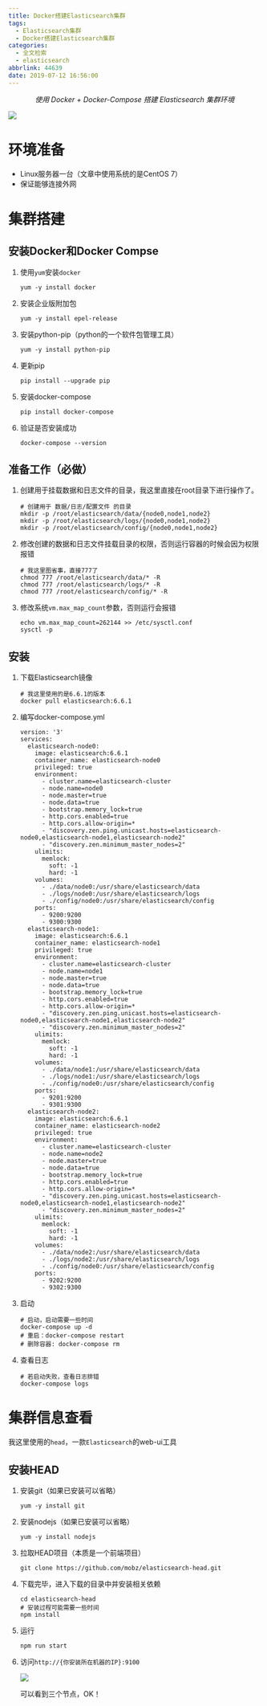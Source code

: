 ```yaml
---
title: Docker搭建Elasticsearch集群
tags:
  - Elasticsearch集群
  - Docker搭建Elasticsearch集群
categories:
  - 全文检索
  - elasticsearch
abbrlink: 44639
date: 2019-07-12 16:56:00
---
```


<center><i>使用 Docker + Docker-Compose 搭建 Elasticsearch 集群环境</i></center>

![](https://dev.tencent.com/u/imxushuai/p/pic/git/raw/master/elasticsearch-logo.png)

<!-- more -->

# 环境准备

- Linux服务器一台（文章中使用系统的是CentOS 7）
- 保证能够连接外网

# 集群搭建

## 安装Docker和Docker Compse

1. 使用`yum`安装`docker`

   ```shell
   yum -y install docker
   ```

2. 安装企业版附加包

   ```shell
   yum -y install epel-release
   ```

3. 安装python-pip（python的一个软件包管理工具）

   ```shell
   yum -y install python-pip
   ```

4. 更新pip

   ```shell
   pip install --upgrade pip
   ```

5. 安装docker-compose

   ```shell
   pip install docker-compose
   ```

6. 验证是否安装成功

   ```shell
   docker-compose --version
   ```

## 准备工作（必做）

1. 创建用于挂载数据和日志文件的目录，我这里直接在root目录下进行操作了。

   ```shell
   # 创建用于 数据/日志/配置文件 的目录
   mkdir -p /root/elasticsearch/data/{node0,node1,node2} 
   mkdir -p /root/elasticsearch/logs/{node0,node1,node2} 
   mkdir -p /root/elasticsearch/config/{node0,node1,node2}
   ```

2. 修改创建的数据和日志文件挂载目录的权限，否则运行容器的时候会因为权限报错

   ```shell
   # 我这里图省事，直接777了
   chmod 777 /root/elasticsearch/data/* -R
   chmod 777 /root/elasticsearch/logs/* -R
   chmod 777 /root/elasticsearch/config/* -R
   ```

3. 修改系统`vm.max_map_count`参数，否则运行会报错

   ```shell
   echo vm.max_map_count=262144 >> /etc/sysctl.conf
   sysctl -p
   ```

## 安装

1. 下载Elasticsearch镜像

   ```shell
   # 我这里使用的是6.6.1的版本
   docker pull elasticsearch:6.6.1
   ```

2. 编写docker-compose.yml

   ```shell
   version: '3'
   services:
     elasticsearch-node0:
       image: elasticsearch:6.6.1
       container_name: elasticsearch-node0
       privileged: true
       environment:
         - cluster.name=elasticsearch-cluster
         - node.name=node0
         - node.master=true
         - node.data=true
         - bootstrap.memory_lock=true
         - http.cors.enabled=true
         - http.cors.allow-origin=*
         - "discovery.zen.ping.unicast.hosts=elasticsearch-node0,elasticsearch-node1,elasticsearch-node2"
         - "discovery.zen.minimum_master_nodes=2"
       ulimits:
         memlock:
           soft: -1
           hard: -1
       volumes:
         - ./data/node0:/usr/share/elasticsearch/data
         - ./logs/node0:/usr/share/elasticsearch/logs
         - ./config/node0:/usr/share/elasticsearch/config
       ports:
         - 9200:9200
         - 9300:9300
     elasticsearch-node1:
       image: elasticsearch:6.6.1
       container_name: elasticsearch-node1
       privileged: true
       environment:
         - cluster.name=elasticsearch-cluster
         - node.name=node1
         - node.master=true
         - node.data=true
         - bootstrap.memory_lock=true
         - http.cors.enabled=true
         - http.cors.allow-origin=*
         - "discovery.zen.ping.unicast.hosts=elasticsearch-node0,elasticsearch-node1,elasticsearch-node2"
         - "discovery.zen.minimum_master_nodes=2"
       ulimits:
         memlock:
           soft: -1
           hard: -1
       volumes:
         - ./data/node1:/usr/share/elasticsearch/data
         - ./logs/node1:/usr/share/elasticsearch/logs
         - ./config/node0:/usr/share/elasticsearch/config
       ports:
         - 9201:9200
         - 9301:9300
     elasticsearch-node2:
       image: elasticsearch:6.6.1
       container_name: elasticsearch-node2
       privileged: true
       environment:
         - cluster.name=elasticsearch-cluster
         - node.name=node2
         - node.master=true
         - node.data=true
         - bootstrap.memory_lock=true
         - http.cors.enabled=true
         - http.cors.allow-origin=*
         - "discovery.zen.ping.unicast.hosts=elasticsearch-node0,elasticsearch-node1,elasticsearch-node2"
         - "discovery.zen.minimum_master_nodes=2"
       ulimits:
         memlock:
           soft: -1
           hard: -1
       volumes:
         - ./data/node2:/usr/share/elasticsearch/data
         - ./logs/node2:/usr/share/elasticsearch/logs
         - ./config/node0:/usr/share/elasticsearch/config
       ports:
         - 9202:9200
         - 9302:9300
   ```

3. 启动

   ```shell
   # 启动，启动需要一些时间
   docker-compose up -d
   # 重启：docker-compose restart
   # 删除容器: docker-compose rm
   ```

4. 查看日志

   ```shell
   # 若启动失败，查看日志排错
   docker-compose logs
   ```

# 集群信息查看

我这里使用的`head`，一款`Elasticsearch`的web-ui工具

## 安装HEAD

1. 安装git（如果已安装可以省略）

   ```shell
   yum -y install git
   ```

2. 安装nodejs（如果已安装可以省略）

   ```shell
   yum -y install nodejs
   ```

3. 拉取HEAD项目（本质是一个前端项目）

   ```shell
   git clone https://github.com/mobz/elasticsearch-head.git
   ```

4. 下载完毕，进入下载的目录中并安装相关依赖

   ```shell
   cd elasticsearch-head
   # 安装过程可能需要一些时间
   npm install
   ```

5. 运行

   ```shell
   npm run start
   ```

6. 访问`http://{你安装所在机器的IP}:9100`

   ![](https://dev.tencent.com/u/imxushuai/p/pic/git/raw/master/20190928184012.png)

   可以看到三个节点，OK！

